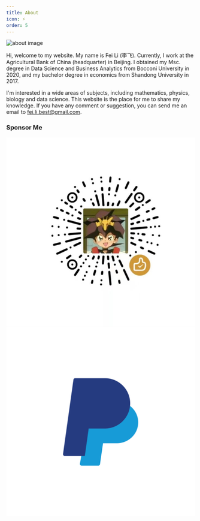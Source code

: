 ```yaml
---
title: About
icon: ⚡
order: 5
---
```


<img id="about" src="/assets/imgs/about/6.jpg" width="800" height="500" alt="about image">

Hi, welcome to my website. My name is Fei Li (李飞). Currently, I work at the Agricultural Bank of China (headquarter) in Beijing. I obtained my Msc. degree in Data Science and Business Analytics from Bocconi University in 2020, and my bachelor degree in economics from Shandong University in 2017.

I'm interested in a wide areas of subjects, including mathematics, physics, biology and data science. This website is the place for me to share my knowledge. If you have any comment or suggestion, you can send me an email to [fei.li.best@gmail.com](mailto:fei.li.best@gmail.com).


### Sponsor Me
<div>
<a class="popup img-link" href="/assets/imgs/wechat-sponsor.jpg" title="Sponsor Me with WeChat Pay" style="color: white;">
  <img class="sponsor-img" src="/assets/imgs/wechat-sponsor.jpg" alt="Sponsor Me with WeChat Pay">  
</a>

<a href="https://paypal.me/lifeipaypal" title="Sponsor Me with PayPal" target="_blank">
    <img class="sponsor-img" src="/assets/imgs/paypal.png" alt="Sponsor Me with PayPal">
</a>    
</div>


<script>
const r = 1 + Math.floor(Math.random() * 8);
document.getElementById("about").src = `/assets/imgs/about/${r}.jpg`;
</script>